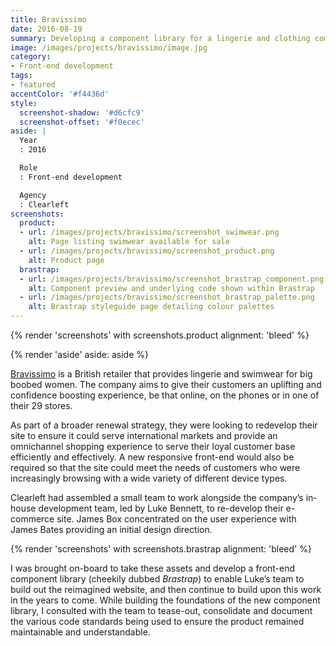 ```yaml
---
title: Bravissimo
date: 2016-08-19
summary: Developing a component library for a lingerie and clothing company for big boobed women.
image: /images/projects/bravissimo/image.jpg
category:
- Front-end development
tags:
- featured
accentColor: '#f4436d'
style:
  screenshot-shadow: '#d6cfc9'
  screenshot-offset: '#f0ecec'
aside: |
  Year
  : 2016

  Role
  : Front-end development

  Agency
  : Clearleft
screenshots:
  product:
  - url: /images/projects/bravissimo/screenshot_swimwear.png
    alt: Page listing swimwear available for sale
  - url: /images/projects/bravissimo/screenshot_product.png
    alt: Product page
  brastrap:
  - url: /images/projects/bravissimo/screenshot_brastrap_component.png
    alt: Component preview and underlying code shown within Brastrap
  - url: /images/projects/bravissimo/screenshot_brastrap_palette.png
    alt: Brastrap styleguide page detailing colour palettes
---
```

{% render 'screenshots' with screenshots.product
  alignment: 'bleed'
%}

{% render 'aside'
  aside: aside
%}

[Bravissimo][1] is a British retailer that provides lingerie and swimwear for big boobed women. The company aims to give their customers an uplifting and confidence boosting experience, be that online, on the phones or in one of their 29 stores.

As part of a broader renewal strategy, they were looking to redevelop their site to ensure it could serve international markets and provide an omnichannel shopping experience to serve their loyal customer base efficiently and effectively. A new responsive front-end would also be required so that the site could meet the needs of customers who were increasingly browsing with a wide variety of different device types.

Clearleft had assembled a small team to work alongside the company’s in-house development team, led by Luke Bennett, to re-develop their e-commerce site. James Box concentrated on the user experience with James Bates providing an initial design direction.

{% render 'screenshots' with screenshots.brastrap
  alignment: 'bleed'
%}

I was brought on-board to take these assets and develop a front-end component library (cheekily dubbed *Brastrap*) to enable Luke’s team to build out the reimagined website, and then continue to build upon this work in the years to come. While building the foundations of the new component library, I consulted with the team to tease-out, consolidate and document the various code standards being used to ensure the product remained maintainable and understandable.

[1]: https://www.bravissimo.com
